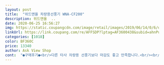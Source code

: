 ```yaml
---
layout: post 
title:  "위드앤올 차량용선풍기 WNA-CF200" 
description: 위드앤올  ..
date: 2020-06-25 16:56:27 
img: https://static.coupangcdn.com/image/retail/images/2019/06/14/0/6/db6afea2-da16-4c55-9ac7-f44a6553d7fb.jpg 
linkUrl: https://link.coupang.com/re/AFFSDP?lptag=AF3600438&subid=ahnPublicAsk&pageKey=237309846&itemId=751988202&vendorItemId=4923763768&traceid=V0-113-0e2fb4c6fc8eb465 
categories: [1018] 
color: BF360C 
price: 13340 
author: Ask View Shop 
cont:  "●구매후기●<br/>다른 타사 차량용 선풍기보다 마감도 좋고 만족합니다.<br/><br/>다른제품도몇가지사용해 봤는데이제품진짜좋네요우선조용하고바람진짜쎄요<br/>소음은 신경쓸 정도로 심하지 않아 좋네요<br/>신랑차에도 해줘야겠어요^^<br/>여러모로 다 좋아요<br/>작은데 바람 시원하고 좋아요<br/>첨에 설치하고 하나는 소리가 나기에 교환하려다가 다시 설치해보았더니 소리가 안나네요<br/>품평보단 소리도 작게 나고 3단계도 좋고<br/>확실히 돈을 조금 더 주고사니 좋습니다^^<br/>" 
---
```

